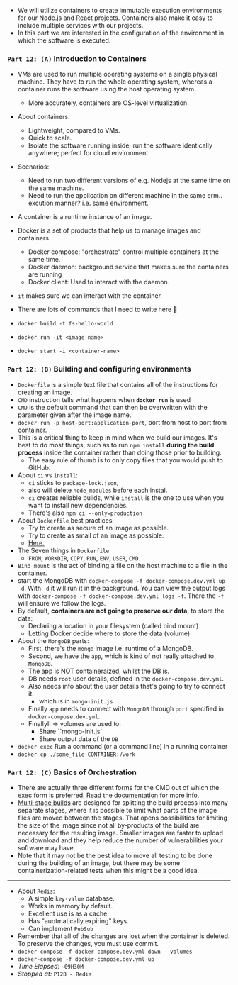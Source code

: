 - We will utilize containers to create immutable execution environments for our Node.js and React projects. Containers also make it easy to include multiple services with our projects.
- In this part we are interested in the configuration of the environment in which the software is executed.

### `Part 12: (A)` Introduction to Containers

- VMs are used to run multiple operating systems on a single physical machine. They have to run the whole operating system, whereas a container runs the software using the host operating system.

  - More accurately, containers are OS-level virtualization.

- About containers:
  - Lightweight, compared to VMs.
  - Quick to scale.
  - Isolate the software running inside; run the software identically anywhere; perfect for cloud environment.
- Scenarios:

  - Need to run two different versions of e.g. Nodejs at the same time on the same machine.
  - Need to run the application on different machine in the same erm.. excution manner? i.e. same environment.

- A container is a runtime instance of an image.
- Docker is a set of products that help us to manage images and containers.

  - Docker compose: "orchestrate" control multiple containers at the same time.
  - Docker daemon: background service that makes sure the containers are running
  - Docker client: Used to interact with the daemon.

- `it` makes sure we can interact with the container.
- There are lots of commands that I need to write here 😬

- `docker build -t fs-hello-world .`
- `docker run -it <image-name>`
- `docker start -i <container-name>`

### `Part 12: (B)` Building and configuring environments

- `Dockerfile` is a simple text file that contains all of the instructions for creating an image.
- `CMD` instruction tells what happens when **`docker run`** is used
- `CMD` is the default command that can then be overwritten with the parameter given after the image name.
- `docker run -p host-port:application-port`, port from host to port from container.
- This is a critical thing to keep in mind when we build our images. It's best to do most things, such as to run `npm install` **during the build process** inside the container rather than doing those prior to building.
  - The easy rule of thumb is to only copy files that you would push to GitHub.
- About `ci` vs `install`:
  - `ci` sticks to `package-lock.json`,
  - also will delete `node_modules` before each instal.
  - `ci` creates reliable builds, while `install` is the one to use when you want to install new dependencies.
  - There's also `npm ci --only=production`
- About `Dockerfile` best practices:
  - Try to create as secure of an image as possible.
  - Try to create as small of an image as possible.
  - [Here.](https://snyk.io/blog/10-best-practices-to-containerize-nodejs-web-applications-with-docker/)
- The Seven things in `Dockerfile`
  - `FROM`, `WORKDIR`, `COPY`, `RUN`, `ENV`, `USER`, `CMD`.
- `Bind mount` is the act of binding a file on the host machine to a file in the container.
- start the MongoDB with `docker-compose -f docker-compose.dev.yml up -d`. With `-d` it will run it in the background. You can view the output logs with `docker-compose -f docker-compose.dev.yml logs -f`. There the `-f` will ensure we follow the logs.
- By default, **containers are not going to preserve our data**, to store the data:
  - Declaring a location in your filesystem (called bind mount)
  - Letting Docker decide where to store the data (volume)
- About the `MongoDB` parts:
  - First, there's the `mongo` image i.e. runtime of a MongoDB.
  - Second, we have the `app`, which is kind of not really attached to `MongoDB`.
  - The app is NOT containeraized, whilst the DB is.
  - DB needs `root` user details, defined in the `docker-compose.dev.yml`.
  - Also needs info about the user details that's going to try to connect it.
    - which is in `mongo-init.js`
  - Finally `app` needs to connect with `MongoDB` through `port` specified in `docker-compose.dev.yml`.
  - FinallyII => volumes are used to:
    - Share ``mongo-init.js`
    - Share output data of the `DB`
- `docker exec` Run a command (or a command line) in a running container
- `docker cp ./some_file CONTAINER:/work`

### `Part 12: (C)` Basics of Orchestration

- There are actually three different forms for the CMD out of which the exec form is preferred. Read the [documentation](https://docs.docker.com/engine/reference/builder/#cmd) for more info.
- [Multi-stage builds](https://docs.docker.com/develop/develop-images/multistage-build/) are designed for splitting the build process into many separate stages, where it is possible to limit what parts of the image files are moved between the stages. That opens possibilities for limiting the size of the image since not all by-products of the build are necessary for the resulting image. Smaller images are faster to upload and download and they help reduce the number of vulnerabilities your software may have.
- Note that it may not be the best idea to move all testing to be done during the building of an image, but there may be some containerization-related tests when this might be a good idea.

---

- About `Redis`:
  - A simple `key-value` database.
  - Works in memory by default.
  - Excellent use is as a cache.
  - Has "auotmatically expiring" keys.
  - Can implement `PubSub`
- Remember that all of the changes are lost when the container is deleted. To preserve the changes, you must use commit.
- `docker-compose -f docker-compose.dev.yml down --volumes`
- `docker-compose -f docker-compose.dev.yml up`
- _Time Elapsed:_ `~09H30M`
- _Stopped at:_ `P12B - Redis`
